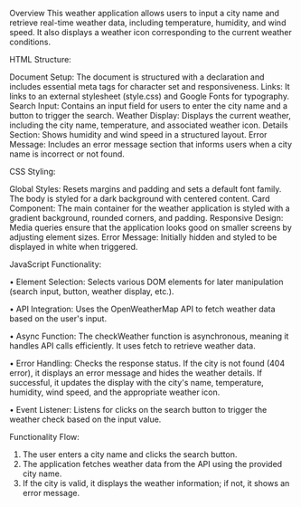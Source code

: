 Overview
This weather application allows users to input a city name and retrieve real-time weather data, including temperature, humidity, and wind speed.
It also displays a weather icon corresponding to the current weather conditions.

HTML Structure:

Document Setup: The document is structured with a <!DOCTYPE html> declaration and includes essential meta tags for character set and responsiveness.
Links: It links to an external stylesheet (style.css) and Google Fonts for typography.
Search Input: Contains an input field for users to enter the city name and a button to trigger the search.
Weather Display: Displays the current weather, including the city name, temperature, and associated weather icon.
Details Section: Shows humidity and wind speed in a structured layout.
Error Message: Includes an error message section that informs users when a city name is incorrect or not found.

CSS Styling:

Global Styles: Resets margins and padding and sets a default font family. The body is styled for a dark background with centered content.
Card Component: The main container for the weather application is styled with a gradient background, rounded corners, and padding.
Responsive Design: Media queries ensure that the application looks good on smaller screens by adjusting element sizes.
Error Message: Initially hidden and styled to be displayed in white when triggered.

JavaScript Functionality:

• Element Selection: Selects various DOM elements for later manipulation (search input, button, weather display, etc.).

• API Integration: Uses the OpenWeatherMap API to fetch weather data based on the user's input.

• Async Function: The checkWeather function is asynchronous, meaning it handles API calls efficiently. It uses fetch to retrieve weather data.

• Error Handling: Checks the response status. If the city is not found (404 error), it displays an error message and hides the weather details.
If successful, it updates the display with the city's name, temperature, humidity, wind speed, and the appropriate weather icon.

• Event Listener: Listens for clicks on the search button to trigger the weather check based on the input value.

Functionality Flow:

1. The user enters a city name and clicks the search button.
2. The application fetches weather data from the API using the provided city name.
3. If the city is valid, it displays the weather information; if not, it shows an error message.

